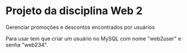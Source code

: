 # Projeto da disciplina Web 2

Gerenciar promoções e descontos encontrados por usuários

Para usar tem que criar um usuário no MySQL com nome "web2user" e senha "web234".
